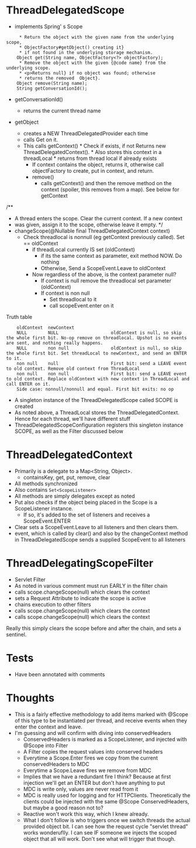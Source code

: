 
ThreadDelegatedScope
====

* implements Spring' s Scope
```
	 * Return the object with the given name from the underlying scope,
	 * ObjectFactory#getObject() creating it}
	 * if not found in the underlying storage mechanism.
	Object get(String name, ObjectFactory<?> objectFactory);
     * Remove the object with the given {@code name} from the underlying scope.
	 * <p>Returns null} if no object was found; otherwise
	 * returns the removed  Object}.
	Object remove(String name);
	String getConversationId();
```

* getConversationId()
  * returns the current thread name

* getObject
  * creates a NEW ThreadDelegatedProvider each time
  * calls Get on it.
  * This calls getContext()
        * Check if exists, if not Returns new ThreadDelegatedContext().
        * Also stores this context in a threadLocal
        * returns from thread local if already exists
    * If  context contains the object, returns it, otherwise call objectFactory to create, put in context, and return.
    *  remove()
        * calls getContext() and then the remove method on the context (spoiler, this removes from a map). See below for getContext
    
/**
* A thread enters the scope. Clear the current context. If a new context
* was given, assign it to the scope, otherwise leave it empty.
*/
* changeScope(@Nullable final ThreadDelegatedContext context)
    * Check threadlocal is nonnull (eg getContext previously called). Set == oldContext
    	* if threadLocal currently IS set (oldContext)
    		* if its the same context as parameter, exit method NOW. Do nothing
    		* Otherwise, Send a ScopeEvent.Leave to oldContext
    	* Now regardless of the above, is the context parameter null?
    		* If context is null remove the threadlocal set parameter (oldContext)
    		* If context is non null
    			* Set threadlocal to it
    			* call scopeEvent.enter on it
  
Truth table
```    
    oldContext	newContext				
    NULL		NULL					oldContext is null, so skip the whole first bit. No-op remove on threadlocal. Upshot is no events are sent, and nothing really happens.
    NULL		non null				oldContext is null, so skip the whole first bit. Set threadLocal to newContext, and send an ENTER to it.
    non null	null					First bit: send a LEAVE event to old context. Remove old context from ThreadLocal
    non null 	non null				First bit: send a LEAVE event to old context. Replace oldContext with new context in ThreadLocal and call ENTER on it.
    Side case: nonnull/nonnull and equal. First bit exits: no op
```    
     
* A singleton instance of the ThreadDelegatedScope called SCOPE is created
* As noted above, a ThreadLocal stores the ThreadDelegatedContext. Hence for each thread, we'll have different stuff
* ThreadDelegatedScopeConfiguration registers this singleton instance SCOPE, as well as the Filter discussed below

ThreadDelegatedContext
====

* Primarily is a delegate to a Map<String, Object>.
    * containsKey, get, put, remove, clear
* All methods synchronized
* Also contains `Set<ScopeListener>`
* All methods are simply delegates except as noted
* Put also checks if the object being placed in the Scope is a ScopeListener instance.
    * If so, it's added to the set of listeners and receives a ScopeEvent.ENTER
* Clear sets a ScopeEvent.Leave to all listeners and then clears them.
* event, which is called by clear() and also by the changeContext method in ThreadDelegatedScope sends a supplied ScopeEvent to all listeners

ThreadDelegatingScopeFilter
====
* Servlet Filter
* As noted in various comment must run EARLY in the filter chain
* calls scope.changeScope(null) which clears the context
* sets a Request Attribute to indicate the scope is active
* chains execution to other filters
* calls scope.changeScope(null) which clears the context
* calls scope.changeScope(null) which clears the context

Really this simply clears the scope before and after the chain, and sets a sentinel.


Tests
====
* Have been annotated with comments

Thoughts
====
* This is a fairly effective methodology to add items marked with @Scope of this type to be instantiated per thread, and
  receive events when they enter the context and leave.
* I'm guessing and will confirm with diving into conservedHeaders
    * ConservedHeaders is marked as a ScopeListener, and injected with @Scope into Filter
    * A Filter copies the request values into conserved headers
    * Everytime a Scope.Enter fires we copy from the current conservedHeaders to MDC
    * Everytime a Scope.Leave fires we remove from MDC
    * Implies that we have a redundant fire I think? Because at first injection we'll get an ENTER but don't have anything to put
    * MDC is write only, values are never read from it
    * MDC is really used for logging and for HTTPClients. Theoretically the clients could be injected with the same @Scope
    ConservedHeaders, but maybe a good reason not to?
    * Reactive won't work this way, which I knew already.
    * What I don't follow is who triggers once we switch threads the actual provided object bit. I can see how the request cycle
    "servlet thread" works wonderuflly. I can see IF someone we injects the scoped object that all will work. Don't see what
      will trigger that though.